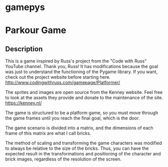 # gamepys
# Parkour Game

## Description
This is a game inspired by Russ's project from the "Code with Russ" YouTube channel. Thank you, Russ! It has modifications because the goal was just to understand the functioning of the Pygame library. If you want, check out the project website before starting here.
<http://www.codingwithruss.com/gamepage/Platformer/>

The sprites and images are open source from the Kenney website. Feel free to look at the assets they provide and donate to the maintenance of the site.
<https://kenney.nl/>

The game is structured to be a platform game, so you must move through the game frames until you reach the final goal, which is the door.

The game scenario is divided into a matrix, and the dimensions of each frame of this matrix are what I call bricks.

The method of scaling and transforming the game characters was modified to always be relative to the size of the bricks. Thus, you can have the expected result in the transformations and positioning of the character and brick images, regardless of the resolution of the screen.
